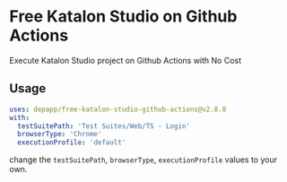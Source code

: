 # Free Katalon Studio on Github Actions
Execute Katalon Studio project on Github Actions with No Cost

## Usage
```yaml
uses: depapp/free-katalon-studio-github-actions@v2.8.0
with:
  testSuitePath: 'Test Suites/Web/TS - Login'
  browserType: 'Chrome'
  executionProfile: 'default'
```
change the `testSuitePath`, `browserType`, `executionProfile` values to your own.